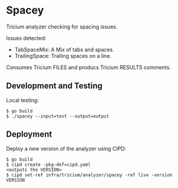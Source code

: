 # Spacey

Tricium analyzer checking for spacing issues.

Issues detected:

* TabSpaceMix: A Mix of tabs and spaces.
* TrailingSpace: Trailing spaces on a line.

Consumes Tricium FILES and producs Tricium RESULTS comments.

## Development and Testing

Local testing:

```
$ go build
$ ./spacey --input=test --output=output
```

## Deployment

Deploy a new version of the analyzer using CIPD:

```
$ go build
$ cipd create -pkg-def=cipd.yaml
<outputs the VERSION>
$ cipd set-ref infra/tricium/analyzer/spacey -ref live -version VERSION
```
